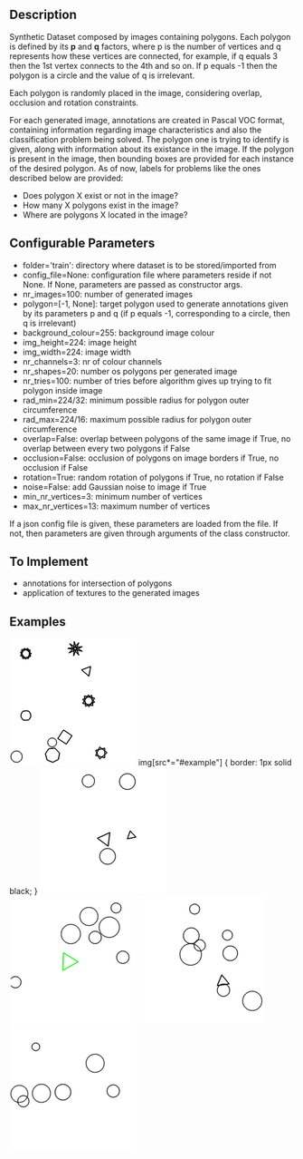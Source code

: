 ## Description
Synthetic Dataset composed by images containing polygons. Each polygon is defined by its **p** and **q** factors, where p is the number of vertices and q represents how these vertices are connected, for example, if q equals 3 then the 1st vertex connects to the 4th and so on. If p equals -1 then the polygon is a circle and the value of q is irrelevant.

Each polygon is randomly placed in the image, considering overlap, occlusion and rotation constraints.

For each generated image, annotations are created in Pascal VOC format, containing information regarding image characteristics and also the classification problem being solved. The polygon one is trying to identify is given, along with information about its existance in the image. If the polygon is present in the image, then bounding boxes are provided for each instance of the desired polygon. As of now, labels for problems like the ones described below are provided:
 * Does polygon X exist or not in the image?
 * How many X polygons exist in the image?
 * Where are polygons X located in the image?

## Configurable Parameters
  * folder='train': directory where dataset is to be stored/imported from
  * config_file=None: configuration file where parameters reside if not None. If None, parameters are passed as constructor args.
  * nr_images=100: number of generated images
  * polygon=[-1, None]: target polygon used to generate annotations given by its parameters p and q (if p equals -1, 
            corresponding to a circle, then q is irrelevant)
  * background_colour=255: background image colour
  * img_height=224: image height
  * img_width=224: image width
  * nr_channels=3: nr of colour channels
  * nr_shapes=20: number os polygons per generated image
  * nr_tries=100: number of tries before algorithm gives up trying to fit polygon inside image
  * rad_min=224/32: minimum possible radius for polygon outer circumference 
  * rad_max=224/16: maximum possible radius for polygon outer circumference 
  * overlap=False: overlap between polygons of the same image if True, no overlap between every two polygons if False
  * occlusion=False: occlusion of polygons on image borders if True, no occlusion if False
  * rotation=True: random rotation of polygons if True, no rotation if False
  * noise=False: add Gaussian noise to image if True
  * min_nr_vertices=3: minimum number of vertices
  * max_nr_vertices=13: maximum number of vertices
  
  If a json config file is given, these parameters are loaded from the file. If not, then parameters are given through arguments of the class constructor.
  
## To Implement
  * annotations for intersection of polygons
  * application of textures to the generated images
  
 ## Examples
 ![example0](https://github.com/icrto/xML/blob/master/Synthetic%20Dataset/example.png#example)
 img[src*="#example"] {
   border: 1px solid black;
 }
 ![example1](https://github.com/icrto/xML/blob/master/Synthetic%20Dataset/example1.png)
 ![example2](https://github.com/icrto/xML/blob/master/Synthetic%20Dataset/example2.png)
 ![example3](https://github.com/icrto/xML/blob/master/Synthetic%20Dataset/example3.png)
 ![example4](https://github.com/icrto/xML/blob/master/Synthetic%20Dataset/example4.png)
